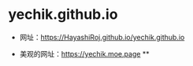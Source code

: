 # yechik.github.io
- 网址：https://HayashiRoj.github.io/yechik.github.io 

- 美观的网址：https://yechik.moe.page **
